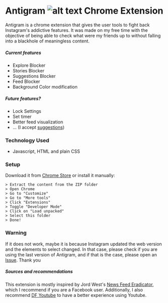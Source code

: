 # Antigram ![alt text][logo] Chrome Extension 

Antigram is a chrome extension that gives the user tools to fight back Instagram's addictive features. It was made on my free time with the objective of being able to check what were my friends up to without falling into a blackhole of meaningless content.

##### Current features
- Explore Blocker
- Stories Blocker
- Suggestions Blocker
- Feed Blocker
- Background Color modification

##### Future features?
- Lock Settings
- Set timer
- Better feed visualization
- ... (I accept [suggestions](https://github.com/aymyo/antigram-extension/issues))

### Technology Used
- Javascript, HTML and plain CSS

### Setup
Download it from [Chrome Store](https://chrome.google.com/webstore/detail/antigram-explore-blocker/igbheapdmolhhmmklmkfjjjncmhihfjh "Chrome Store") or install it manually:

```
> Extract the content from the ZIP folder
> Open Chrome 
> Go to "Customize"
> Go to "More tools"
> Click "Extensions" 
> Toggle "Developer Mode" 
> Click on "Load unpacked" 
> Select this folder 
> Done!
```

### Warning
If it does not work, maybe it is because Instagram updated the web version and the elements to select changed. In that case, please check if you are using the last version of Antigram, and if that is the case, please open an [Issue](https://github.com/aymyo/antigram-extension/issues). Thank you

[logo]: https://github.com/aymyo/antigram-extension/blob/main/images/ag32.png "Antigram Logo"

##### Sources and recommendations
This extension is mostly inspired by Jord West's [News Feed Eradicator](https://github.com/jordwest/news-feed-eradicator), which I recommend if you are a Facebook user. Additionally, I also recommend [DF Youtube](https://chrome.google.com/webstore/detail/df-tube-distraction-free/mjdepdfccjgcndkmemponafgioodelna) to have a better experience using Youtube.
